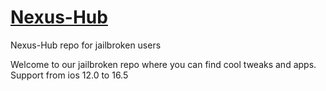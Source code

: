 # [Nexus-Hub](http://nexus-hub.it/repo)

Nexus-Hub repo for jailbroken users

Welcome to our jailbroken repo where you can find cool tweaks and apps.
Support from ios 12.0 to 16.5
